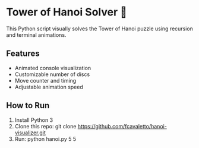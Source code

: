 # Tower of Hanoi Solver 🎯

This Python script visually solves the Tower of Hanoi puzzle using recursion and terminal animations.

## Features
- Animated console visualization
- Customizable number of discs
- Move counter and timing
- Adjustable animation speed

## How to Run
1. Install Python 3
2. Clone this repo: git clone https://github.com/fcavaletto/hanoi-visualizer.git
3. Run: python hanoi.py 5 5
